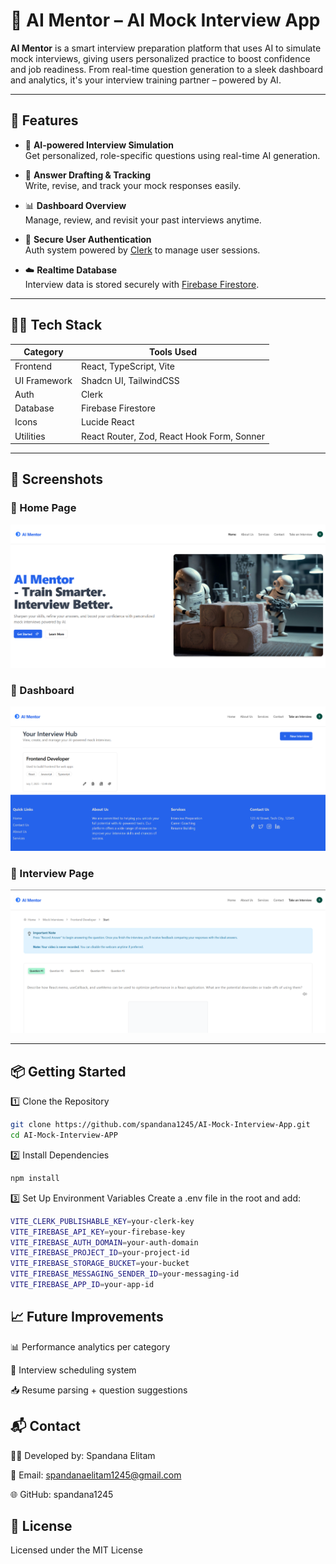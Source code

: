 # 🧠 AI Mentor – AI Mock Interview App

**AI Mentor** is a smart interview preparation platform that uses AI to simulate mock interviews, giving users personalized practice to boost confidence and job readiness. From real-time question generation to a sleek dashboard and analytics, it's your interview training partner – powered by AI.

---

## 🚀 Features

- 🎤 **AI-powered Interview Simulation**  
  Get personalized, role-specific questions using real-time AI generation.

- 📄 **Answer Drafting & Tracking**  
  Write, revise, and track your mock responses easily.

- 📊 **Dashboard Overview**  
  Manage, review, and revisit your past interviews anytime.

- 🔐 **Secure User Authentication**  
  Auth system powered by [Clerk](https://clerk.dev) to manage user sessions.

- ☁️ **Realtime Database**  
  Interview data is stored securely with [Firebase Firestore](https://firebase.google.com/docs/firestore).

---

## 🧑‍💻 Tech Stack

| Category     | Tools Used                                   |
|--------------|----------------------------------------------|
| Frontend     | React, TypeScript, Vite                      |
| UI Framework | Shadcn UI, TailwindCSS                      |
| Auth         | Clerk                                        |
| Database     | Firebase Firestore                          |
| Icons        | Lucide React                                 |
| Utilities    | React Router, Zod, React Hook Form, Sonner   |

---

## 📸 Screenshots

### 🔷 Home Page
![Home](./AI-Mock-Interview-APP/public/assets/screenshots/homepage.png)

### 📁 Dashboard
![Dashboard](./AI-Mock-Interview-APP/public/assets/screenshots/Dashboard.png)

### 🧪 Interview Page
![Generate](./AI-Mock-Interview-APP/public/assets/screenshots/Generate.png)

---

## 📦 Getting Started

1️⃣ Clone the Repository

```bash
git clone https://github.com/spandana1245/AI-Mock-Interview-App.git
cd AI-Mock-Interview-APP
```
2️⃣ Install Dependencies
```bash
npm install
```
3️⃣ Set Up Environment Variables
Create a .env file in the root and add:
```bash
VITE_CLERK_PUBLISHABLE_KEY=your-clerk-key
VITE_FIREBASE_API_KEY=your-firebase-key
VITE_FIREBASE_AUTH_DOMAIN=your-auth-domain
VITE_FIREBASE_PROJECT_ID=your-project-id
VITE_FIREBASE_STORAGE_BUCKET=your-bucket
VITE_FIREBASE_MESSAGING_SENDER_ID=your-messaging-id
VITE_FIREBASE_APP_ID=your-app-id
```

## 📈 Future Improvements

📊 Performance analytics per category

📅 Interview scheduling system

📥 Resume parsing + question suggestions

## 📬 Contact

👩‍💻 Developed by: Spandana Elitam

📧 Email: spandanaelitam1245@gmail.com

🌐 GitHub: spandana1245

## 📄 License
Licensed under the MIT License
